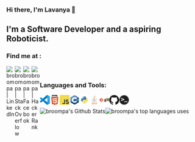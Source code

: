 ### Hi there, I'm Lavanya 👋

## I'm a Software Developer and a aspiring Roboticist.
<!-- 
- 🌱 I’m currently learning Deep Learning, Computer Vision and Optimal Control.
- 🥅 2021 Goals: Contribute more to Open Source projects.
- ⚡ Fun fact: I draw cartoon faces. REAL CARTOON ONES ! -->



<!--- ### Spotify Playing 🎧
<!-- [<img src="https://novatorem-3qvs864si.vercel.app/api/spotify" alt="Broompa Spotify Playing" width="350" />](https://open.spotify.com/user/31xkcc2znnklbrgp6v5vr2a6c2ta) -->

### Find me at :
[<img align="left" alt="broompa | LinkedIn" width="22px" src="https://cdn.jsdelivr.net/npm/simple-icons@v3/icons/linkedin.svg" />][linkedin]
[<img align="left" alt="broompa | StackOverflow" width="22px" src="https://cdn.jsdelivr.net/npm/simple-icons@v3/icons/stackoverflow.svg" />][StackOverflow]
[<img align="left" alt="broompa | Facebook" width="22px" src="http://simpleicons.org/icons/facebook.svg" />][facebook]
[<img align="left" alt="broompa | HackerRank" width="22px" src="http://simpleicons.org/icons/hackerrank.svg" />][hackerrank]

<br />

### Languages and Tools:

<img align="left" alt="Visual Studio Code" width="26px" src="https://raw.githubusercontent.com/github/explore/80688e429a7d4ef2fca1e82350fe8e3517d3494d/topics/visual-studio-code/visual-studio-code.png" />
<img align="left" alt="HTML5" width="26px" src="https://raw.githubusercontent.com/github/explore/80688e429a7d4ef2fca1e82350fe8e3517d3494d/topics/html/html.png" />
<img align="left" alt="JavaScript" width="26px" src="https://raw.githubusercontent.com/github/explore/80688e429a7d4ef2fca1e82350fe8e3517d3494d/topics/javascript/javascript.png" />
<img align="left" alt="Cplusplus" width="26px" src="https://raw.githubusercontent.com/github/explore/80688e429a7d4ef2fca1e82350fe8e3517d3494d/topics/cpp/cpp.png" />
<img align="left" alt="Python" width="26px" src="https://raw.githubusercontent.com/github/explore/80688e429a7d4ef2fca1e82350fe8e3517d3494d/topics/python/python.png" />
<img align="left" alt="Python" width="26px" src="https://raw.githubusercontent.com/github/explore/80688e429a7d4ef2fca1e82350fe8e3517d3494d/topics/java/java.png" />
<img align="left" alt="Git" width="26px" src="https://raw.githubusercontent.com/github/explore/80688e429a7d4ef2fca1e82350fe8e3517d3494d/topics/git/git.png" />
<img align="left" alt="GitHub" width="26px" src="https://raw.githubusercontent.com/github/explore/78df643247d429f6cc873026c0622819ad797942/topics/github/github.png" />
<img align="left" alt="Terminal" width="26px" src="https://raw.githubusercontent.com/github/explore/80688e429a7d4ef2fca1e82350fe8e3517d3494d/topics/terminal/terminal.png" />

<br/>
<br/>
<img align="left" alt="broompa's Github Stats" src="https://github-readme-stats-9tnm.vercel.app/api?username=sirius1b&show_icons=true&hide_border=true&theme=dark" />

<img align = "left" alt= "broompa's top languages uses" src="https://github-readme-stats-9tnm.vercel.app/api/top-langs/?username=sirius1b&show_icons=true&hide_border=true&theme=dark&layout=compact"/>



[linkedin]: https://www.linkedin.com/in/vermalavanya/
[StackOverflow]: https://stackoverflow.com/users/1363962/lavanya-verma
[facebook]:https://www.facebook.com/lavanya.verma.92560
[hackerrank]: https://www.hackerrank.com/lavanya18155
